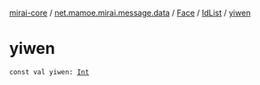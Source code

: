 [mirai-core](../../../index.md) / [net.mamoe.mirai.message.data](../../index.md) / [Face](../index.md) / [IdList](index.md) / [yiwen](./yiwen.md)

# yiwen

`const val yiwen: `[`Int`](https://kotlinlang.org/api/latest/jvm/stdlib/kotlin/-int/index.html)